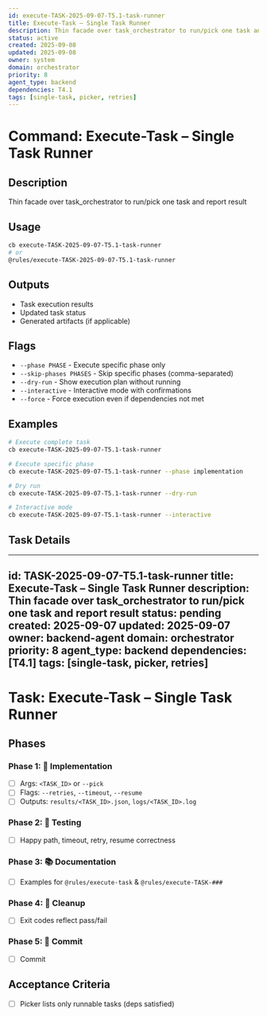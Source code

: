 ```yaml
---
id: execute-TASK-2025-09-07-T5.1-task-runner
title: Execute-Task – Single Task Runner
description: Thin facade over task_orchestrator to run/pick one task and report result
status: active
created: 2025-09-08
updated: 2025-09-08
owner: system
domain: orchestrator
priority: 8
agent_type: backend
dependencies: T4.1
tags: [single-task, picker, retries]
---
```


# Command: Execute-Task – Single Task Runner

## Description
Thin facade over task_orchestrator to run/pick one task and report result

## Usage
```bash
cb execute-TASK-2025-09-07-T5.1-task-runner
# or
@rules/execute-TASK-2025-09-07-T5.1-task-runner
```

## Outputs
- Task execution results
- Updated task status
- Generated artifacts (if applicable)

## Flags
- `--phase PHASE` - Execute specific phase only
- `--skip-phases PHASES` - Skip specific phases (comma-separated)
- `--dry-run` - Show execution plan without running
- `--interactive` - Interactive mode with confirmations
- `--force` - Force execution even if dependencies not met

## Examples
```bash
# Execute complete task
cb execute-TASK-2025-09-07-T5.1-task-runner

# Execute specific phase
cb execute-TASK-2025-09-07-T5.1-task-runner --phase implementation

# Dry run
cb execute-TASK-2025-09-07-T5.1-task-runner --dry-run

# Interactive mode
cb execute-TASK-2025-09-07-T5.1-task-runner --interactive
```

## Task Details

---
id: TASK-2025-09-07-T5.1-task-runner
title: Execute-Task – Single Task Runner
description: Thin facade over task_orchestrator to run/pick one task and report result
status: pending
created: 2025-09-07
updated: 2025-09-07
owner: backend-agent
domain: orchestrator
priority: 8
agent_type: backend
dependencies: [T4.1]
tags: [single-task, picker, retries]
---

# Task: Execute-Task – Single Task Runner

## Phases
### Phase 1: 🚀 Implementation
- [ ] Args: `<TASK_ID>` or `--pick`
- [ ] Flags: `--retries`, `--timeout`, `--resume`
- [ ] Outputs: `results/<TASK_ID>.json`, `logs/<TASK_ID>.log`

### Phase 2: 🧪 Testing
- [ ] Happy path, timeout, retry, resume correctness

### Phase 3: 📚 Documentation
- [ ] Examples for `@rules/execute-task` & `@rules/execute-TASK-###`

### Phase 4: 🧹 Cleanup
- [ ] Exit codes reflect pass/fail

### Phase 5: 💾 Commit
- [ ] Commit

## Acceptance Criteria
- [ ] Picker lists only runnable tasks (deps satisfied)


